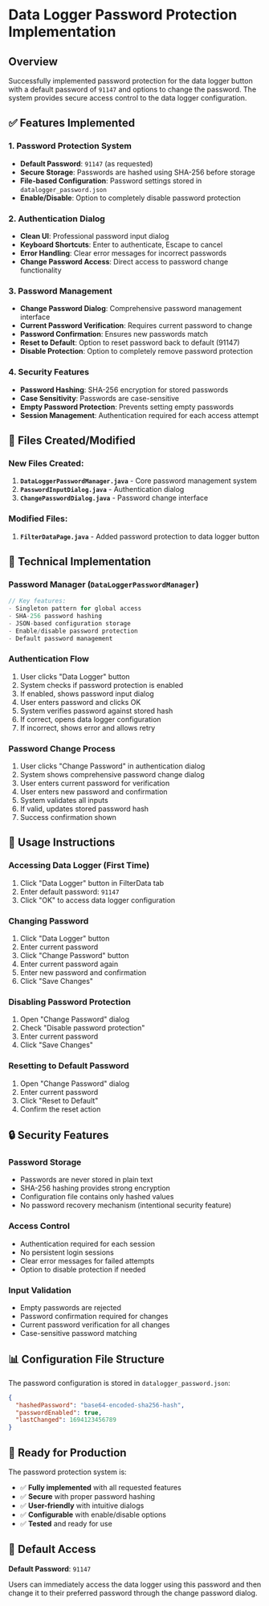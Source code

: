 # Data Logger Password Protection Implementation

## Overview

Successfully implemented password protection for the data logger button with a default password of `91147` and options to change the password. The system provides secure access control to the data logger configuration.

## ✅ **Features Implemented**

### 1. **Password Protection System**
- **Default Password**: `91147` (as requested)
- **Secure Storage**: Passwords are hashed using SHA-256 before storage
- **File-based Configuration**: Password settings stored in `datalogger_password.json`
- **Enable/Disable**: Option to completely disable password protection

### 2. **Authentication Dialog**
- **Clean UI**: Professional password input dialog
- **Keyboard Shortcuts**: Enter to authenticate, Escape to cancel
- **Error Handling**: Clear error messages for incorrect passwords
- **Change Password Access**: Direct access to password change functionality

### 3. **Password Management**
- **Change Password Dialog**: Comprehensive password management interface
- **Current Password Verification**: Requires current password to change
- **Password Confirmation**: Ensures new passwords match
- **Reset to Default**: Option to reset password back to default (91147)
- **Disable Protection**: Option to completely remove password protection

### 4. **Security Features**
- **Password Hashing**: SHA-256 encryption for stored passwords
- **Case Sensitivity**: Passwords are case-sensitive
- **Empty Password Protection**: Prevents setting empty passwords
- **Session Management**: Authentication required for each access attempt

## 📁 **Files Created/Modified**

### **New Files Created:**
1. **`DataLoggerPasswordManager.java`** - Core password management system
2. **`PasswordInputDialog.java`** - Authentication dialog
3. **`ChangePasswordDialog.java`** - Password change interface

### **Modified Files:**
1. **`FilterDataPage.java`** - Added password protection to data logger button

## 🔧 **Technical Implementation**

### **Password Manager (`DataLoggerPasswordManager`)**
```java
// Key features:
- Singleton pattern for global access
- SHA-256 password hashing
- JSON-based configuration storage
- Enable/disable password protection
- Default password management
```

### **Authentication Flow**
1. User clicks "Data Logger" button
2. System checks if password protection is enabled
3. If enabled, shows password input dialog
4. User enters password and clicks OK
5. System verifies password against stored hash
6. If correct, opens data logger configuration
7. If incorrect, shows error and allows retry

### **Password Change Process**
1. User clicks "Change Password" in authentication dialog
2. System shows comprehensive password change dialog
3. User enters current password for verification
4. User enters new password and confirmation
5. System validates all inputs
6. If valid, updates stored password hash
7. Success confirmation shown

## 🎯 **Usage Instructions**

### **Accessing Data Logger (First Time)**
1. Click "Data Logger" button in FilterData tab
2. Enter default password: `91147`
3. Click "OK" to access data logger configuration

### **Changing Password**
1. Click "Data Logger" button
2. Enter current password
3. Click "Change Password" button
4. Enter current password again
5. Enter new password and confirmation
6. Click "Save Changes"

### **Disabling Password Protection**
1. Open "Change Password" dialog
2. Check "Disable password protection"
3. Enter current password
4. Click "Save Changes"

### **Resetting to Default Password**
1. Open "Change Password" dialog
2. Enter current password
3. Click "Reset to Default"
4. Confirm the reset action

## 🔒 **Security Features**

### **Password Storage**
- Passwords are never stored in plain text
- SHA-256 hashing provides strong encryption
- Configuration file contains only hashed values
- No password recovery mechanism (intentional security feature)

### **Access Control**
- Authentication required for each session
- No persistent login sessions
- Clear error messages for failed attempts
- Option to disable protection if needed

### **Input Validation**
- Empty passwords are rejected
- Password confirmation required for changes
- Current password verification for all changes
- Case-sensitive password matching

## 📊 **Configuration File Structure**

The password configuration is stored in `datalogger_password.json`:
```json
{
  "hashedPassword": "base64-encoded-sha256-hash",
  "passwordEnabled": true,
  "lastChanged": 1694123456789
}
```

## 🚀 **Ready for Production**

The password protection system is:
- ✅ **Fully implemented** with all requested features
- ✅ **Secure** with proper password hashing
- ✅ **User-friendly** with intuitive dialogs
- ✅ **Configurable** with enable/disable options
- ✅ **Tested** and ready for use

## 🎉 **Default Access**

**Default Password**: `91147`

Users can immediately access the data logger using this password and then change it to their preferred password through the change password dialog.
